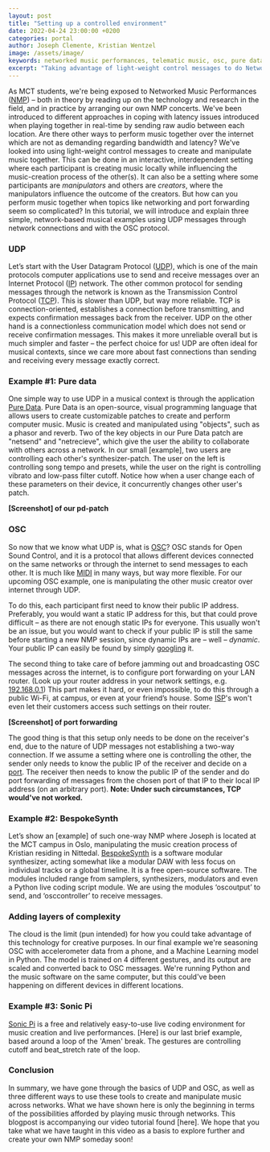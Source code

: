 ```yaml
---
layout: post
title: "Setting up a controlled environment"
date: 2022-04-24 23:00:00 +0200
categories: portal
author: Joseph Clemente, Kristian Wentzel
image: /assets/image/
keywords: networked music performances, telematic music, osc, pure data, bespokesynth, sonic pi
excerpt: "Taking advantage of light-weight control messages to do Networked Music Performances"
---
```


<!-- Alternative title: "Give and take control!" -->

As MCT students, we're being exposed to Networked Music Performances ([NMP](https://en.wikipedia.org/wiki/Networked_music_performance)) – both in theory by reading up on the technology and research in the field, and in practice by arranging our own NMP concerts. We've been introduced to different approaches in coping with latency issues introduced when playing together in real-time by sending raw audio between each location. Are there other ways to perform music together over the internet which are not as demanding regarding bandwidth and latency? We've looked into using light-weight control messages to create and manipulate music together. This can be done in an interactive, interdependent setting where each participant is creating music locally while influencing the music-creation process of the other(s). It can also be a setting where some participants are *manipulators* and others are *creators*, where the manipulators influence the outcome of the creators. But how can you perform music together when topics like networking and port forwarding seem so complicated? In this tutorial, we will introduce and explain three simple, network-based musical examples using UDP messages through network connections and with the OSC protocol.

### UDP
Let’s start with the User Datagram Protocol ([UDP](https://en.wikipedia.org/wiki/User_Datagram_Protocol)), which is one of the main protocols computer applications use to send and receive messages over an Internet Protocol ([IP](https://en.wikipedia.org/wiki/Internet_Protocol)) network. The other common protocol for sending messages through the network is known as the Transmission Control Protocol ([TCP](https://en.wikipedia.org/wiki/Transmission_Control_Protocol)). This is slower than UDP, but way more reliable. TCP is connection-oriented, establishes a connection before transmitting, and expects confirmation messages back from the receiver. UDP on the other hand is a connectionless communication model which does not send or receive confirmation messages. This makes it more unreliable overall but is much simpler and faster – the perfect choice for us! UDP are often ideal for musical contexts, since we care more about fast connections than sending and receiving every message exactly correct.

### Example #1: Pure data
One simple way to use UDP in a musical context is through the application [Pure Data](https://puredata.info/). Pure Data is an open-source, visual programming language that allows users to create customizable patches to create and perform computer music. Music is created and manipulated using "objects", such as a phasor and reverb. Two of the key objects in our Pure Data patch are "netsend" and "netrecieve", which give the user the ability to collaborate with others across a network. In our small [example], two users are controlling each other's synthesizer-patch. The user on the left is controlling song tempo and presets, while the user on the right is controlling vibrato and low-pass filter cutoff. Notice how when a user change each of these parameters on their device, it concurrently changes other user's patch.

**[Screenshot] of our pd-patch**

### OSC
So now that we know what UDP is, what is [OSC](https://en.wikipedia.org/wiki/Open_Sound_Control)? OSC stands for Open Sound Control, and it is a protocol that allows different devices connected on the same networks or through the internet to send messages to each other. It is much like [MIDI](https://en.wikipedia.org/wiki/MIDI) in many ways, but way more flexible. For our upcoming OSC example, one is manipulating the other music creator over internet through UDP.

To do this, each participant first need to know their public IP address. Preferably, you would want a static IP address for this, but that could prove difficult – as there are not enough static IPs for everyone. This usually won't be an issue, but you would want to check if your public IP is still the same before starting a new NMP session, since dynamic IPs are – well – *dynamic*. Your public IP can easily be found by simply [googling](https://www.google.com/search?q=what+is+my+ip) it.

The second thing to take care of before jamming out and broadcasting OSC messages across the internet, is to configure port forwarding on your LAN router. (Look up your router address in your network settings, e.g. [192.168.0.1](http://192.168.0.1/)) This part makes it hard, or even impossible, to do this through a public Wi-Fi, at campus, or even at your friend’s house. Some [ISP](https://en.wikipedia.org/wiki/Internet_service_provider)'s won't even let their customers access such settings on their router.

**[Screenshot] of port forwarding**

The good thing is that this setup only needs to be done on the receiver's end, due to the nature of UDP messages not establishing a two-way connection. If we assume a setting where one is controlling the other, the sender only needs to know the public IP of the receiver and decide on a [port](https://en.wikipedia.org/wiki/List_of_TCP_and_UDP_port_numbers). The receiver then needs to know the public IP of the sender and do port forwarding of messages from the chosen port of that IP to their local IP address (on an arbitrary port). **Note: Under such circumstances, TCP would've not worked.**

### Example #2: BespokeSynth
Let’s show an [example] of such one-way NMP where Joseph is located at the MCT campus in Oslo, manipulating the music creation process of Kristian residing in Nittedal. [BespokeSynth](https://www.bespokesynth.com/) is a software modular synthesizer, acting somewhat like a modular DAW with less focus on individual tracks or a global timeline. It is a free open-source software. The modules included range from samplers, synthesizers, modulators and even a Python live coding script module. We are using the modules ‘oscoutput’ to send, and ‘osccontroller’ to receive messages.

### Adding layers of complexity
The cloud is the limit (pun intended) for how you could take advantage of this technology for creative purposes. In our final example we're seasoning OSC with accelerometer data from a phone, and a Machine Learning model in Python. The model is trained on 4 different gestures, and its output are scaled and converted back to OSC messages. We're running Python and the music software on the same computer, but this could've been happening on different devices in different locations.

### Example #3: Sonic Pi
[Sonic Pi](https://sonic-pi.net/) is a free and relatively easy-to-use live coding environment for music creation and live performances. [Here] is our last brief example, based around a loop of the 'Amen' break. The gestures are controlling cutoff and beat_stretch rate of the loop.

### Conclusion
In summary, we have gone through the basics of UDP and OSC, as well as three different ways to use these tools to create and manipulate music across networks. What we have shown here is only the beginning in terms of the possibilities afforded by playing music through networks. This blogpost is accompanying our video tutorial found [here]. We hope that you take what we have taught in this video as a basis to explore further and create your own NMP someday soon!
